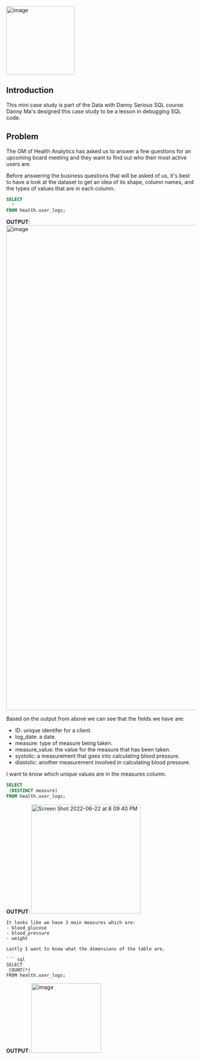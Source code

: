 
<img width="182" alt="image" src="https://user-images.githubusercontent.com/77873198/175190899-b30562a3-302f-4299-a352-71baebe3766f.png">

## Introduction

This mini case study is part of the Data with Danny Serious SQL course. Danny Ma's designed this case study to be a lesson in debugging SQL code. 

## Problem

The GM of Health Analytics has asked us to answer a few questions for an upcoming board meeting and they want to find out who their most active users are. 

Before answering the business questions that will be asked of us, it's best to have a look at the dataset to get an idea of its shape, column names, and the types of values that are in each column. 

``` sql
SELECT
  * 
FROM health.user_logs;

```

**OUTPUT**:
<img width="1290" alt="image" src="https://user-images.githubusercontent.com/77873198/175191501-d7229774-59fc-4cf8-93e0-fbff19decd83.png">

Based on the output from above we can see that the fields we have are:
- ID: unique identifer for a client.
- log_date: a date.
- measure: type of measure being taken.
- measure_value: the value for the measure that has been taken.
- systolic: a measurement that goes into calculating blood pressure. 
- diastolic: another measurement involved in calculating blood pressure. 

I want to know which unique values are in the measures column. 

``` sql
SELECT
 (DISTINCT measure)
FROM health.user_logs;

```

**OUTPUT**:
<img width="290" alt="Screen Shot 2022-06-22 at 8 09 40 PM" src="https://user-images.githubusercontent.com/77873198/175192609-fc3726d3-44a6-4fbc-93af-2d29a356a69f.png">

```
It looks like we have 3 main measures which are:
- blood_glucose
- blood_pressure
- weight

Lastly I want to know what the dimensions of the table are. 

``` sql
SELECT
 COUNT(*)
FROM health.user_logs;

```
**OUTPUT**:
<img width="185" alt="image" src="https://user-images.githubusercontent.com/77873198/175192529-c5f789db-a35b-47ff-a47a-4b5d8ffabdaa.png">




